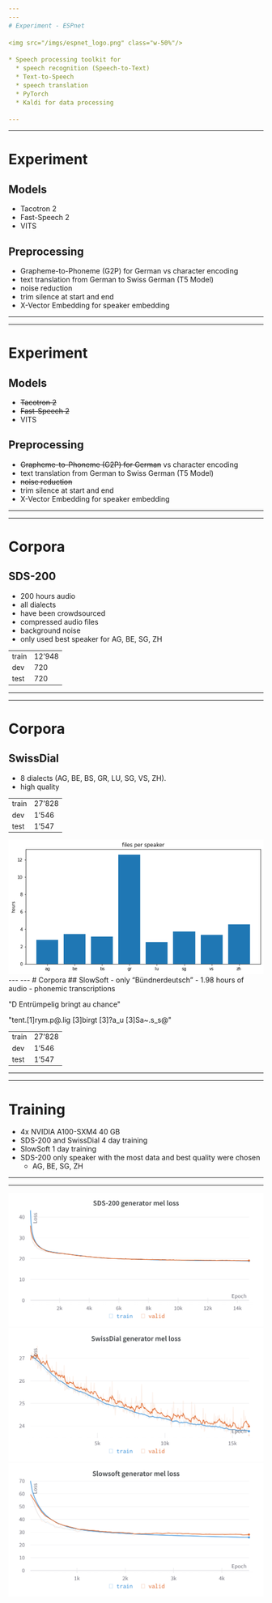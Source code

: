 ```yaml
---
---
# Experiment - ESPnet

<img src="/imgs/espnet_logo.png" class="w-50%"/>

* Speech processing toolkit for
  * speech recognition (Speech-to-Text)
  * Text-to-Speech
  * speech translation
  * PyTorch
  * Kaldi for data processing

---
```

---
# Experiment
## Models
* Tacotron 2 
* Fast-Speech 2
* VITS

## Preprocessing
* Grapheme-to-Phoneme (G2P) for German vs character encoding
* text translation from German to Swiss German (T5 Model)
* noise reduction
* trim silence at start and end
* X-Vector Embedding for speaker embedding

---
---
# Experiment
## Models
* ~~Tacotron 2~~
* ~~Fast-Speech 2~~
* VITS

## Preprocessing
* ~~Grapheme-to-Phoneme (G2P) for German~~ vs character encoding
* text translation from German to Swiss German (T5 Model)
* ~~noise reduction~~
* trim silence at start and end
* X-Vector Embedding for speaker embedding

---
---
# Corpora
## SDS-200
* 200 hours audio
* all dialects
* have been crowdsourced
* compressed audio files
* background noise
* only used best speaker for AG, BE, SG, ZH

<v-click>
  <table class="position-absolute top-100px right-5 w-500px!">
    <tr>
      <td>train</td>
      <td>12’948</td>
    </tr>
    <tr>
      <td>dev</td>
      <td>720</td>
    </tr>
    <tr>
      <td>test</td>
      <td>720</td>
    </tr>
  </table>
</v-click>

---
---
# Corpora
## SwissDial
* 8 dialects (AG, BE, BS, GR, LU, SG, VS, ZH).
* high quality

<v-click>
  <table class="my-10 w-500px!">
    <tr>
      <td>train</td>
      <td>27’828</td>
    </tr>
    <tr>
      <td>dev</td>
      <td>1’546</td>
    </tr>
    <tr>
      <td>test</td>
      <td>1’547</td>
    </tr>
  </table>
</v-click>

<v-click>
  <img src="/imgs/SwissDialDist.png" class="position-absolute w-50% top-250px right-5" />
</v-click>
---
---
# Corpora
## SlowSoft
- only “Bündnerdeutsch”
- 1.98 hours of audio
- phonemic transcriptions

<v-click>

"D Entrümpelig bringt au chance"

"tent.[1]rym.p@.lig [3]birgt [3]?a_u [3]Sa~.s_s@"

</v-click>
<v-click>
  <table class="w-500px!">
    <tr>
      <td>train</td>
      <td>27’828</td>
    </tr>
    <tr>
      <td>dev</td>
      <td>1’546</td>
    </tr>
    <tr>
      <td>test</td>
      <td>1’547</td>
    </tr>
  </table>
</v-click>


---
---
# Training
- 4x NVIDIA A100-SXM4 40 GB
- SDS-200 and SwissDial 4 day training
- SlowSoft 1 day training
- SDS-200 only speaker with the most data and best quality were chosen
  - AG, BE, SG, ZH

---
---
<div class="flex flex-wrap justify-center">
  <img src="/imgs/sds200_mel_loss.png" class="w-50%"/>
  <img src="/imgs/SwissDial_generator_mel_loss.png" class="w-50%"/>
  <img src="/imgs/Slowsoft_mel_loss.png" class="w-50%"/>
</div>